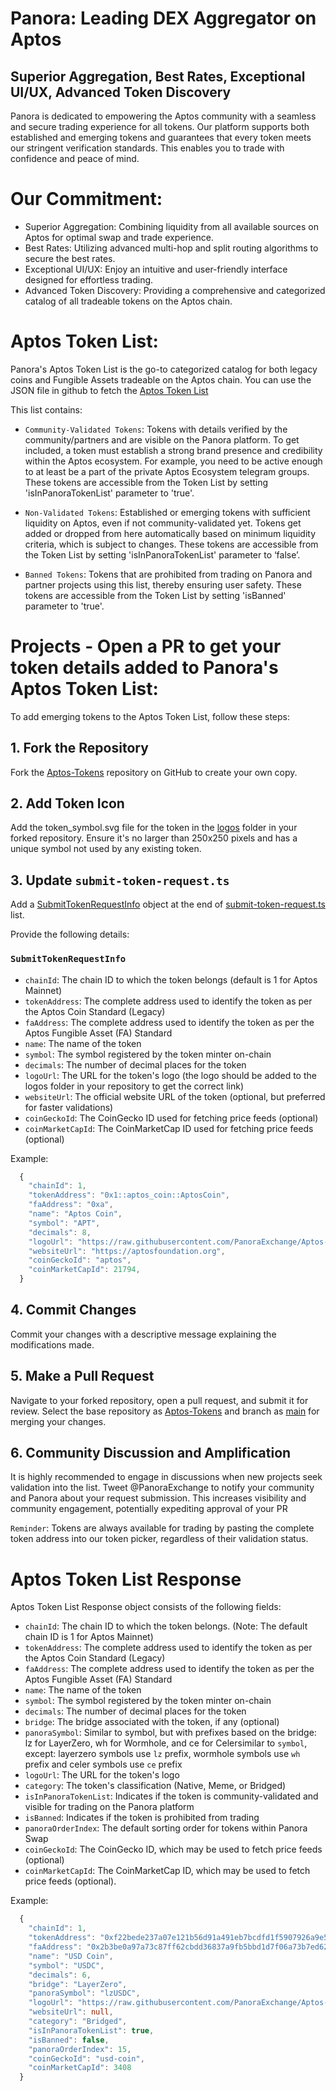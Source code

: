 # Panora: Leading DEX Aggregator on Aptos
## Superior Aggregation, Best Rates, Exceptional UI/UX, Advanced Token Discovery
Panora is dedicated to empowering the Aptos community with a seamless and secure trading experience for all tokens. Our platform supports both established and emerging tokens and guarantees that every token meets our stringent verification standards. This enables you to trade with confidence and peace of mind.

# Our Commitment:
- Superior Aggregation: Combining liquidity from all available sources on Aptos for optimal swap and trade experience.
- Best Rates: Utilizing advanced multi-hop and split routing algorithms to secure the best rates.
- Exceptional UI/UX: Enjoy an intuitive and user-friendly interface designed for effortless trading.
- Advanced Token Discovery: Providing a comprehensive and categorized catalog of all tradeable tokens on the Aptos chain.

# Aptos Token List:
Panora's Aptos Token List is the go-to categorized catalog for both legacy coins and Fungible Assets tradeable on the Aptos chain. You can use the JSON file in github to fetch the [Aptos Token List](https://github.com/PanoraExchange/Aptos-Tokens/blob/main/token-list.json)

This list contains:

- `Community-Validated Tokens`: Tokens with details verified by the community/partners and are visible on the Panora platform. To get included, a token must establish a strong brand presence and credibility within the Aptos ecosystem. For example, you need to be active enough to at least be a part of the private Aptos Ecosystem telegram groups. These tokens are accessible from the Token List by setting 'isInPanoraTokenList' parameter to 'true'. 

- `Non-Validated Tokens`: Established or emerging tokens with sufficient liquidity on Aptos, even if not community-validated yet. Tokens get added or dropped from here automatically based on minimum liquidity criteria, which is subject to changes. These tokens are accessible from the Token List by setting 'isInPanoraTokenList' parameter to ‘false’.

- `Banned Tokens`: Tokens that are prohibited from trading on Panora and partner projects using this list, thereby ensuring user safety. These tokens are accessible from the Token List by setting 'isBanned' parameter to 'true'.


# Projects - Open a PR to get your token details added to Panora's Aptos Token List:

To add emerging tokens to the Aptos Token List, follow these steps:

## 1. Fork the Repository

Fork the [Aptos-Tokens](https://github.com/PanoraExchange/Aptos-Tokens) repository on GitHub to create your own copy.

## 2. Add Token Icon

Add the token_symbol.svg file for the token in the [logos](https://github.com/PanoraExchange/Aptos-Tokens/tree/main/logos) folder in your forked repository. Ensure it's no larger than 250x250 pixels and has a unique symbol not used by any existing token. 

## 3. Update `submit-token-request.ts`

Add a [SubmitTokenRequestInfo](https://github.com/PanoraExchange/Aptos-Tokens/blob/main/types.ts#L1) object at the end of [submit-token-request.ts](https://github.com/PanoraExchange/Aptos-Tokens/blob/main/submit-token-request.ts) list.

Provide the following details:

### `SubmitTokenRequestInfo`

- `chainId`: The chain ID to which the token belongs (default is 1 for Aptos Mainnet)
- `tokenAddress`: The complete address used to identify the token as per the Aptos Coin Standard (Legacy)
- `faAddress`: The complete address used to identify the token as per the Aptos Fungible Asset (FA) Standard
- `name`: The name of the token
- `symbol`: The symbol registered by the token minter on-chain
- `decimals`: The number of decimal places for the token
- `logoUrl`: The URL for the token's logo (the logo should be added to the logos folder in your repository to get the correct link)
- `websiteUrl`:  The official website URL of the token (optional, but preferred for faster validations)
- `coinGeckoId`: The CoinGecko ID used for fetching price feeds (optional)
- `coinMarketCapId`: The CoinMarketCap ID used for fetching price feeds (optional)

Example:

```typescript
  {
    "chainId": 1,
    "tokenAddress": "0x1::aptos_coin::AptosCoin",
    "faAddress": "0xa",
    "name": "Aptos Coin",
    "symbol": "APT",
    "decimals": 8,
    "logoUrl": "https://raw.githubusercontent.com/PanoraExchange/Aptos-Tokens/main/logos/APT.svg",
    "websiteUrl": "https://aptosfoundation.org",
    "coinGeckoId": "aptos",
    "coinMarketCapId": 21794,
  }
```


## 4. Commit Changes

Commit your changes with a descriptive message explaining the modifications made.

## 5. Make a Pull Request

Navigate to your forked repository, open a pull request, and submit it for review. Select the base repository as [Aptos-Tokens](https://github.com/PanoraExchange/Aptos-Tokens/tree/main) and branch as [main](https://github.com/PanoraExchange/Aptos-Tokens/tree/main) for merging your changes.

## 6. Community Discussion and Amplification

It is highly recommended to engage in discussions when new projects seek validation into the list. Tweet @PanoraExchange to notify your community and Panora about your request submission. This increases visibility and community engagement, potentially expediting approval of your PR


`Reminder`: Tokens are always available for trading by pasting the complete token address into our token picker, regardless of their validation status.


# Aptos Token List Response

Aptos Token List Response object consists of the following fields:

- `chainId`: The chain ID to which the token belongs. (Note: The default chain ID is 1 for Aptos Mainnet)
- `tokenAddress`: The complete address used to identify the token as per the Aptos Coin Standard (Legacy)
- `faAddress`: The complete address used to identify the token as per the Aptos Fungible Asset (FA) Standard
- `name`: The name of the token
- `symbol`: The symbol registered by the token minter on-chain
- `decimals`: The number of decimal places for the token
- `bridge`: The bridge associated with the token, if any (optional)
- `panoraSymbol`: Similar to symbol, but with prefixes based on the bridge: lz for LayerZero, wh for Wormhole, and ce for Celersimilar to `symbol`, except: layerzero symbols use `lz` prefix, wormhole symbols use `wh` prefix and celer symbols use `ce` prefix
- `logoUrl`: The URL for the token's logo
- `category`: The token's classification (Native, Meme, or Bridged)
- `isInPanoraTokenList`: Indicates if the token is community-validated and visible for trading on the Panora platform
- `isBanned`: Indicates if the token is prohibited from trading
- `panoraOrderIndex`: The default sorting order for tokens within Panora Swap
- `coinGeckoId`: The CoinGecko ID, which may be used to fetch price feeds (optional)
- `coinMarketCapId`: The CoinMarketCap ID, which may be used to fetch price feeds (optional).


Example:

```typescript
  {
    "chainId": 1,
    "tokenAddress": "0xf22bede237a07e121b56d91a491eb7bcdfd1f5907926a9e58338f964a01b17fa::asset::USDC",
    "faAddress": "0x2b3be0a97a73c87ff62cbdd36837a9fb5bbd1d7f06a73b7ed62ec15c5326c1b8",
    "name": "USD Coin",
    "symbol": "USDC",
    "decimals": 6,
    "bridge": "LayerZero",
    "panoraSymbol": "lzUSDC",
    "logoUrl": "https://raw.githubusercontent.com/PanoraExchange/Aptos-Tokens/main/logos/USDC.svg",
    "websiteUrl": null,
    "category": "Bridged",
    "isInPanoraTokenList": true,
    "isBanned": false,
    "panoraOrderIndex": 15,
    "coinGeckoId": "usd-coin",
    "coinMarketCapId": 3408
  }
```

